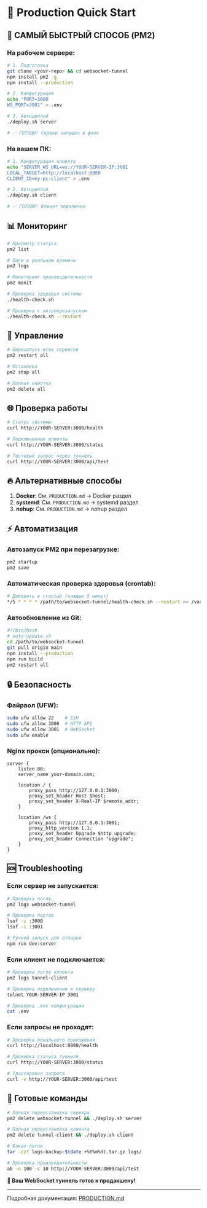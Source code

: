 # 🎯 Production Quick Start

## 🚀 САМЫЙ БЫСТРЫЙ СПОСОБ (PM2)

### На рабочем сервере:
```bash
# 1. Подготовка
git clone <your-repo> && cd websocket-tunnel
npm install pm2 -g
npm install --production

# 2. Конфигурация  
echo "PORT=3000
WS_PORT=3001" > .env

# 3. Автодеплой
./deploy.sh server

# ✅ ГОТОВО! Сервер запущен в фоне
```

### На вашем ПК:
```bash
# 1. Конфигурация клиента
echo "SERVER_WS_URL=ws://YOUR-SERVER-IP:3001  
LOCAL_TARGET=http://localhost:8080
CLIENT_ID=my-pc-client" > .env

# 2. Автодеплой
./deploy.sh client

# ✅ ГОТОВО! Клиент подключен
```

## 📊 Мониторинг

```bash
# Просмотр статуса
pm2 list

# Логи в реальном времени  
pm2 logs

# Мониторинг производительности
pm2 monit

# Проверка здоровья системы
./health-check.sh

# Проверка с автоперезапуском
./health-check.sh --restart
```

## 🔧 Управление

```bash
# Перезапуск всех сервисов
pm2 restart all

# Остановка
pm2 stop all

# Полная очистка
pm2 delete all
```

## 🌐 Проверка работы

```bash
# Статус системы
curl http://YOUR-SERVER:3000/health

# Подключенные клиенты
curl http://YOUR-SERVER:3000/status

# Тестовый запрос через туннель
curl http://YOUR-SERVER:3000/api/test
```

## 🔥 Альтернативные способы

1. **Docker**: См. `PRODUCTION.md` → Docker раздел
2. **systemd**: См. `PRODUCTION.md` → systemd раздел  
3. **nohup**: См. `PRODUCTION.md` → nohup раздел

## ⚡ Автоматизация

### Автозапуск PM2 при перезагрузке:
```bash
pm2 startup
pm2 save
```

### Автоматическая проверка здоровья (crontab):
```bash
# Добавить в crontab (каждые 5 минут)
*/5 * * * * /path/to/websocket-tunnel/health-check.sh --restart >> /var/log/tunnel-health.log 2>&1
```

### Автообновление из Git:
```bash
#!/bin/bash
# auto-update.sh
cd /path/to/websocket-tunnel
git pull origin main
npm install --production
npm run build
pm2 restart all
```

## 🔒 Безопасность

### Файрвол (UFW):
```bash
sudo ufw allow 22    # SSH
sudo ufw allow 3000  # HTTP API
sudo ufw allow 3001  # WebSocket
sudo ufw enable
```

### Nginx прокси (опционально):
```nginx
server {
    listen 80;
    server_name your-domain.com;
    
    location / {
        proxy_pass http://127.0.0.1:3000;
        proxy_set_header Host $host;
        proxy_set_header X-Real-IP $remote_addr;
    }
    
    location /ws {
        proxy_pass http://127.0.0.1:3001;
        proxy_http_version 1.1;
        proxy_set_header Upgrade $http_upgrade;
        proxy_set_header Connection "upgrade";
    }
}
```

## 🆘 Troubleshooting

### Если сервер не запускается:
```bash
# Проверка логов
pm2 logs websocket-tunnel

# Проверка портов
lsof -i :3000
lsof -i :3001

# Ручной запуск для отладки
npm run dev:server
```

### Если клиент не подключается:
```bash
# Проверка логов клиента
pm2 logs tunnel-client

# Проверка подключения к серверу
telnet YOUR-SERVER-IP 3001

# Проверка .env конфигурации
cat .env
```

### Если запросы не проходят:
```bash
# Проверка локального приложения
curl http://localhost:8080/health

# Проверка статуса туннеля
curl http://YOUR-SERVER:3000/status

# Трассировка запроса
curl -v http://YOUR-SERVER:3000/api/test
```

## 🎉 Готовые команды

```bash
# Полная переустановка сервера
pm2 delete websocket-tunnel && ./deploy.sh server

# Полная переустановка клиента  
pm2 delete tunnel-client && ./deploy.sh client

# Бэкап логов
tar -czf logs-backup-$(date +%Y%m%d).tar.gz logs/

# Проверка производительности
ab -n 100 -c 10 http://YOUR-SERVER:3000/api/test
```

**🚀 Ваш WebSocket туннель готов к продакшену!**

---
Подробная документация: [PRODUCTION.md](./PRODUCTION.md)
